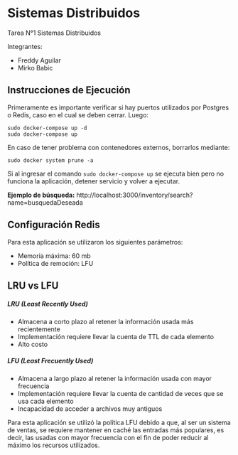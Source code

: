 # Sistemas Distribuidos
Tarea N°1 Sistemas Distribuidos

Integrantes:
- Freddy Aguilar
- Mirko Babic

## Instrucciones de Ejecución

Primeramente es importante verificar si hay puertos utilizados por Postgres o Redis, caso en el cual se deben cerrar. Luego:

```
sudo docker-compose up -d
sudo docker-compose up
```
En caso de tener problema con contenedores externos, borrarlos mediante:

```
sudo docker system prune -a
```

Si al ingresar el comando `sudo docker-compose up` se ejecuta bien pero no funciona la aplicación, detener servicio y volver a ejecutar.

**Ejemplo de búsqueda:** http://localhost:3000/inventory/search?name=busquedaDeseada

## Configuración Redis

Para esta aplicación se utilizaron los siguientes parámetros:
- Memoria máxima: 60 mb
- Política de remoción: LFU

## LRU vs LFU

##### LRU (Least Recently Used)
- Almacena a corto plazo al retener la información usada más recientemente
- Implementación requiere llevar la cuenta de TTL de cada elemento
- Alto costo
##### LFU (Least Frecuently Used)
- Almacena a largo plazo al retener la información usada con mayor frecuencia
- Implementación requiere llevar la cuenta de cantidad de veces que se usa cada elemento
- Incapacidad de acceder a archivos muy antiguos

Para esta aplicación se utilizó la política LFU debido a que, al ser un sistema de ventas, se requiere mantener en caché las entradas más populares, es decir, las usadas con mayor frecuencia con el fin de poder reducir al máximo los recursos utilizados.

